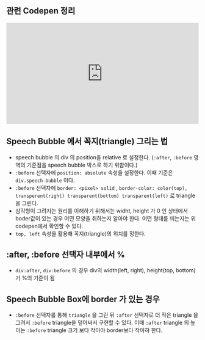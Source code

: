 ## 관련 Codepen 정리

<iframe height="265" style="width: 100%;" scrolling="no" title="Speech Bubble" src="https://codepen.io/godotwait/embed/NWPMJKE?height=265&theme-id=default&default-tab=html,result" frameborder="no" allowtransparency="true" allowfullscreen="true">
  See the Pen <a href='https://codepen.io/godotwait/pen/NWPMJKE'>Speech Bubble</a> by godotwait
  (<a href='https://codepen.io/godotwait'>@godotwait</a>) on <a href='https://codepen.io'>CodePen</a>.
</iframe>

## Speech Bubble 에서 꼭지(triangle) 그리는 법

- speech bubble 의 div 의 position을 relative 로 설정한다. (`:after`, `:before` 영역의 기준점을 speech bubble 박스로 하기 위함이다.)
- `:before` 선택자에 `position: absolute` 속성을 설정한다. 이때 기준은 `div.speech-bubble` 이다.
- `:before` 선택자에 `border: <pixel> solid` , `border-color: color(top), transperent(right) transparent(bottom) transparent(left)` 로 triangle을 그린다.
- 삼각형이 그려지는 원리를 이해하기 위해서는 widht, height 가 0 인 상태에서 boder값이 있는 경우 어떤 모양을 취하는지 알아야 한다. 어떤 형태를 띄는지는 위 codepen에서 확인할 수 있다.
- `top, left` 속성을 활용해 꼭지(triangle)의 위치를 정한다.

## :after, :before 선택자 내부에서 %

- `div:after`, `div:before`​ 의 경우 div의 width(left, right), height(top, bottom)가 %의 기준이 됨

## Speech Bubble Box에 border 가 있는 경우

- `:before` 선택자를 통해 `triangle` 을 그린 뒤 `:after` 선택자로 더 작은 triangle 을 그려서 `:before` triangle을 덮어써서 구현할 수 있다. 이때 `:after` triangle 의 높이는 `:before` triangle 크기 보다 작아야 border보다 작아햐 한다.
